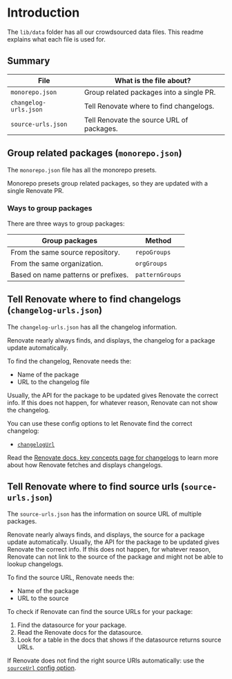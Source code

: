 # Introduction

The `lib/data` folder has all our crowdsourced data files.
This readme explains what each file is used for.

## Summary

| File                  | What is the file about?                   |
| --------------------- | ----------------------------------------- |
| `monorepo.json`       | Group related packages into a single PR.  |
| `changelog-urls.json` | Tell Renovate where to find changelogs.   |
| `source-urls.json`    | Tell Renovate the source URL of packages. |

## Group related packages (`monorepo.json`)

The `monorepo.json` file has all the monorepo presets.

Monorepo presets group related packages, so they are updated with a single Renovate PR.

### Ways to group packages

There are three ways to group packages:

| Group packages                      | Method          |
| ----------------------------------- | --------------- |
| From the same source repository.    | `repoGroups`    |
| From the same organization.         | `orgGroups`     |
| Based on name patterns or prefixes. | `patternGroups` |

## Tell Renovate where to find changelogs (`changelog-urls.json`)

The `changelog-urls.json` has all the changelog information.

Renovate nearly always finds, and displays, the changelog for a package update automatically.

To find the changelog, Renovate needs the:

- Name of the package
- URL to the changelog file

Usually, the API for the package to be updated gives Renovate the correct info.
If this does not happen, for whatever reason, Renovate can not show the changelog.

You can use these config options to let Renovate find the correct changelog:

- [`changelogUrl`](https://docs.renovatebot.com/configuration-options/#changelogurl)

Read the [Renovate docs, key concepts page for changelogs](https://docs.renovatebot.com/key-concepts/changelogs/) to learn more about how Renovate fetches and displays changelogs.

## Tell Renovate where to find source urls (`source-urls.json`)

The `source-urls.json` has the information on source URL of multiple packages.

Renovate nearly always finds, and displays, the source for a package update automatically.
Usually, the API for the package to be updated gives Renovate the correct info.
If this does not happen, for whatever reason, Renovate can not link to the source of the package and might not be able to lookup changelogs.

To find the source URL, Renovate needs the:

- Name of the package
- URL to the source

To check if Renovate can find the source URLs for your package:

1. Find the datasource for your package.
1. Read the Renovate docs for the datasource.
1. Look for a table in the docs that shows if the datasource returns source URLs.

If Renovate does not find the right source URls automatically: use the [`sourceUrl` config option](https://docs.renovatebot.com/configuration-options/#sourceurl).
